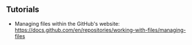 ## Tutorials

- Managing files within the GitHub's website: https://docs.github.com/en/repositories/working-with-files/managing-files
